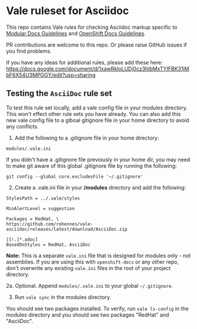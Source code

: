 # Vale ruleset for Asciidoc

This repo contains Vale rules for checking Asciidoc markup specific to [Modular Docs Guidelines](https://redhat-documentation.github.io/modular-docs/) and [OpenShift Docs Guidelines](https://github.com/openshift/openshift-docs/blob/main/contributing_to_docs/doc_guidelines.adoc).

PR contributions are welcome to this repo. Or please raise GitHub issues if you find problems.

If you have any ideas for additional rules, please add these here: https://docs.google.com/document/d/1xawRkloLUDj0cz3hlbMxTYIFBK31jMbF6X54U3MPGGY/edit?usp=sharing  

## Testing the `AsciiDoc` rule set
To test this rule set locally, add a vale config file in your modules directory. This won't effect other rule sets you have already. You can also add this new vale config file to a glboal gitignore file in your home directory to avoid any conflicts.

1. Add the following to a .gitignore file in your home directory:

`modules/.vale.ini `

If you didn't have a .gitignore file previously in your home dir, you may need to make git aware of this global .gitignore file by running the following:

`git config --global core.excludesFile '~/.gitignore'`

2. Create a .vale.ini file in your **/modules** directory and add the following:

```
StylesPath = ../.vale/styles

MinAlertLevel = suggestion

Packages = RedHat, \
https://github.com/rohennes/vale-asciidoc/releases/latest/download/AsciiDoc.zip

[[!.]*.adoc]
BasedOnStyles = RedHat, AsciiDoc
```

**Note:** This is a separate `vale.ini` file that is designed for modules only - not assemblies.  If you are using this with `openshift-docs` or any other repo, don't overwrite any existing `vale.ini` files in the root of your project directory.

2a. Optional. Append `modules/.vale.ini` to your global `~/.gitignore`.

3. Run `vale sync` in the modules directory.

You should see two packages installed. To verify, run `vale ls-config`  in the modules directory and you should see two packages "RedHat" and "AsciiDoc". 


